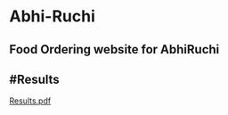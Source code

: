 
# Abhi-Ruchi
Food Ordering website for AbhiRuchi
---------------------------------------------------
#Results 
---------------------------------------------------
[Results.pdf](https://github.com/Abhilash1676/Abhi-Ruchi/files/9222053/Results.pdf)
